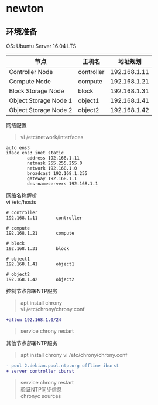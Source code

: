 # newton
## 环境准备

OS: Ubuntu Server 16.04 LTS  

| 节点 | 主机名 | 地址规划 |
| ---- | ----- | ------- |
| Controller Node | controller | 192.168.1.11 |
| Compute Node | compute | 192.168.1.21 |
| Block Storage Node | block | 192.168.1.31 |
| Object Storage Node 1 | object1 | 192.168.1.41 |
| Object Storage Node 2 | object2 | 192.168.1.42 |

网络配置  
> vi /etc/network/interfaces  
```
auto ens3
iface ens3 inet static
        address 192.168.1.11
        netmask 255.255.255.0
        network 192.168.1.0
        broadcast 192.168.1.255
        gateway 192.168.1.1
        dns-nameservers 192.168.1.1
```

网络名称解析  
vi /etc/hosts
```
# controller
192.168.1.11       controller

# compute
192.168.1.21       compute

# block
192.168.1.31       block

# object1
192.168.1.41       object1

# object2
192.168.1.42       object2
```
控制节点部署NTP服务  
> apt install chrony  
> vi /etc/chrony/chrony.conf  
```diff
+allow 192.168.1.0/24
```
> service chrony restart  

其他节点部署NTP服务
> apt install chrony
> vi /etc/chrony/chrony.conf
```diff
- pool 2.debian.pool.ntp.org offline iburst
+ server controller iburst
```
> service chrony restart  
 验证NTP同步信息  
> chronyc sources


